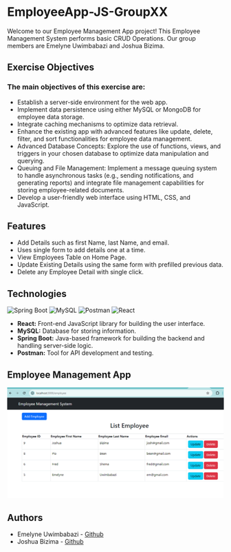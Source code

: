 # EmployeeApp-JS-GroupXX

Welcome to our Employee Management App project! This Employee Management System performs basic CRUD Operations. Our group members are Emelyne Uwimbabazi and Joshua Bizima.

## Exercise Objectives

### The main objectives of this exercise are:

- Establish a server-side environment for the web app.
- Implement data persistence using either MySQL or MongoDB for employee data storage.
- Integrate caching mechanisms to optimize data retrieval.
- Enhance the existing app with advanced features like update, delete, filter, and sort functionalities for employee data management.
- Advanced Database Concepts: Explore the use of functions, views, and triggers in your chosen database to optimize data manipulation and querying.
- Queuing and File Management: Implement a message queuing system to handle asynchronous tasks (e.g., sending notifications, and generating reports) and integrate file management capabilities for storing employee-related documents.
- Develop a user-friendly web interface using HTML, CSS, and JavaScript.

## Features

- Add Details such as first Name, last Name, and email.
- Uses single form to add details one at a time.
- View Employees Table on Home Page.
- Update Existing Details using the same form with prefilled previous data.
- Delete any Employee Detail with single click.

## Technologies
![Spring Boot](https://img.shields.io/badge/spring%20boot-%236DB33F.svg?style=for-the-badge&logo=spring-boot&logoColor=white)
![MySQL](https://img.shields.io/badge/mysql-%234479A1.svg?style=for-the-badge&logo=mysql&logoColor=white)
![Postman](https://img.shields.io/badge/postman-FF6C37?style=for-the-badge&logo=postman&logoColor=white)
![React](https://img.shields.io/badge/react-%2361DAFB.svg?style=for-the-badge&logo=react&logoColor=black)

- **React:** Front-end JavaScript library for building the user interface.
- **MySQL:** Database for storing information.
- **Spring Boot:** Java-based framework for building the backend and handling server-side logic.
- **Postman:** Tool for API development and testing.
## Employee Management App
<img width="1417" alt="Screenshot" src="images/Screenshot (392).png">

## Authors

- Emelyne Uwimbabazi - [Github](https://github.com/emelyne1234)
- Joshua Bizima - [Github](https://github.com/jbizima)
